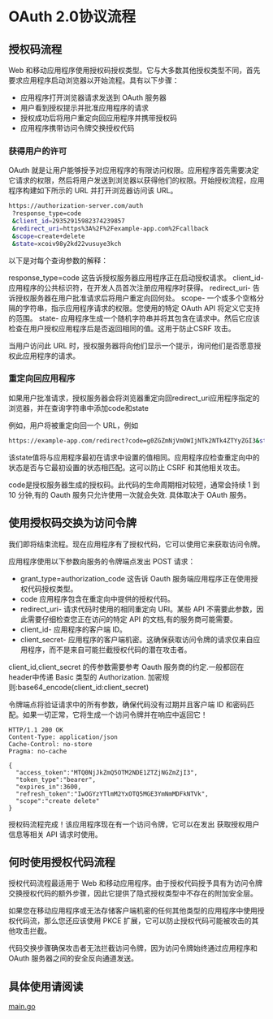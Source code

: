 # OAuth 2.0协议流程

## 授权码流程

Web 和移动应用程序使用授权码授权类型。它与大多数其他授权类型不同，首先要求应用程序启动浏览器以开始流程。具有以下步骤：

- 应用程序打开浏览器请求发送到 OAuth 服务器
- 用户看到授权提示并批准应用程序的请求
- 授权成功后将用户重定向回应用程序并携带授权码 
- 应用程序携带访问令牌交换授权代码

### 获得用户的许可
OAuth 就是让用户能够授予对应用程序的有限访问权限。应用程序首先需要决定它请求的权限，然后将用户发送到浏览器以获得他们的权限。开始授权流程，应用程序构建如下所示的 URL 并打开浏览器访问该 URL。

```bash
https://authorization-server.com/auth
 ?response_type=code
 &client_id=29352915982374239857
 &redirect_uri=https%3A%2F%2Fexample-app.com%2Fcallback
 &scope=create+delete
 &state=xcoiv98y2kd22vusuye3kch
```
以下是对每个查询参数的解释：

response_type=code 这告诉授权服务器应用程序正在启动授权请求。
client_id- 应用程序的公共标识符，在开发人员首次注册应用程序时获得。
redirect_uri- 告诉授权服务器在用户批准请求后将用户重定向回何处。
scope- 一个或多个空格分隔的字符串，指示应用程序请求的权限。您使用的特定 OAuth API 将定义它支持的范围。
state- 应用程序生成一个随机字符串并将其包含在请求中。然后它应该检查在用户授权应用程序后是否返回相同的值。这用于防止CSRF 攻击。

当用户访问此 URL 时，授权服务器将向他们显示一个提示，询问他们是否愿意授权此应用程序的请求。

### 重定向回应用程序

如果用户批准请求，授权服务器会将浏览器重定向回redirect_uri应用程序指定的浏览器，并在查询字符串中添加code和state

例如，用户将被重定向回一个 URL，例如

```bash
https://example-app.com/redirect?code=g0ZGZmNjVmOWIjNTk2NTk4ZTYyZGI3&state=xcoiv98y2kd22vusuye3kch
```

该state值将与应用程序最初在请求中设置的值相同。应用程序应检查重定向中的状态是否与它最初设置的状态相匹配。这可以防止 CSRF 和其他相关攻击。

code是授权服务器生成的授权码。此代码的生命周期相对较短，通常会持续 1 到 10 分钟,有的 Oauth 服务只允许使用一次就会失效. 具体取决于 OAuth 服务。

## 使用授权码交换为访问令牌

我们即将结束流程。现在应用程序有了授权代码，它可以使用它来获取访问令牌。

应用程序使用以下参数向服务的令牌端点发出 POST 请求：

- grant_type=authorization_code 这告诉 Oauth 服务端应用程序正在使用授权代码授权类型。
- code 应用程序包含在重定向中提供的授权代码。
- redirect_uri- 请求代码时使用的相同重定向 URI。某些 API 不需要此参数，因此需要仔细检查您正在访问的特定 API 的文档,有的服务商可能需要。
- client_id- 应用程序的客户端 ID。
- client_secret- 应用程序的客户端机密。这确保获取访问令牌的请求仅来自应用程序，而不是来自可能拦截授权代码的潜在攻击者。

client_id,client_secret 的传参数需要参考 Oauth 服务商的约定.一般都回在header中传递 Basic 类型的 Authorization. 加密规则:base64_encode(client_id:client_secret)

令牌端点将验证请求中的所有参数，确保代码没有过期并且客户端 ID 和密码匹配。如果一切正常，它将生成一个访问令牌并在响应中返回它！

```http response
HTTP/1.1 200 OK
Content-Type: application/json
Cache-Control: no-store
Pragma: no-cache

{
  "access_token":"MTQ0NjJkZmQ5OTM2NDE1ZTZjNGZmZjI3",
  "token_type":"bearer",
  "expires_in":3600,
  "refresh_token":"IwOGYzYTlmM2YxOTQ5MGE3YmNmMDFkNTVk",
  "scope":"create delete"
}
```

授权码流程完成！该应用程序现在有一个访问令牌，它可以在发出 获取授权用户信息等相关 API 请求时使用。

## 何时使用授权代码流程

授权代码流程最适用于 Web 和移动应用程序。由于授权代码授予具有为访问令牌交换授权代码的额外步骤，因此它提供了隐式授权类型中不存在的附加安全层。

如果您在移动应用程序或无法存储客户端机密的任何其他类型的应用程序中使用授权代码流，那么您还应该使用 PKCE 扩展，它可以防止授权代码可能被攻击的其他攻击拦截。

代码交换步骤确保攻击者无法拦截访问令牌，因为访问令牌始终通过应用程序和 OAuth 服务器之间的安全反向通道发送。

## 具体使用请阅读 

[main.go ](main.go)